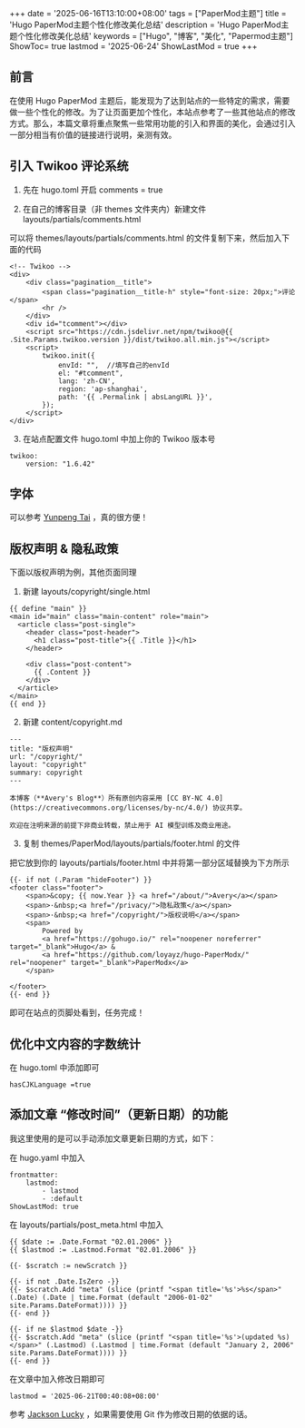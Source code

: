 +++
date = '2025-06-16T13:10:00+08:00'
tags = ["PaperMod主题"]
title = 'Hugo PaperMod主题个性化修改美化总结'
description = 'Hugo PaperMod主题个性化修改美化总结'
keywords = ["Hugo", "博客", "美化", "Papermod主题"]
ShowToc= true
lastmod = '2025-06-24'
ShowLastMod = true
+++
## 前言

在使用 Hugo PaperMod 主题后，能发现为了达到站点的一些特定的需求，需要做一些个性化的修改。为了让页面更加个性化，本站点参考了一些其他站点的修改方式。那么，本篇文章将重点聚焦一些常用功能的引入和界面的美化，会通过引入一部分相当有价值的链接进行说明，亲测有效。

## 引入 Twikoo 评论系统

1. 先在 hugo.toml 开启 comments = true

2. 在自己的博客目录（非 themes 文件夹内）新建文件 layouts/partials/comments.html 

可以将 themes/layouts/partials/comments.html 的文件复制下来，然后加入下面的代码

```
<!-- Twikoo -->
<div>
    <div class="pagination__title">
        <span class="pagination__title-h" style="font-size: 20px;">评论</span>
        <hr />
    </div>
    <div id="tcomment"></div>
    <script src="https://cdn.jsdelivr.net/npm/twikoo@{{ .Site.Params.twikoo.version }}/dist/twikoo.all.min.js"></script>
    <script>
        twikoo.init({
            envId: "",  //填写自己的envId
            el: "#tcomment",
            lang: 'zh-CN',
            region: 'ap-shanghai',  
            path: '{{ .Permalink | absLangURL }}',
        });
    </script>
</div>
```
3. 在站点配置文件 hugo.toml 中加上你的 Twikoo 版本号

```
twikoo:
    version: "1.6.42"
```

## 字体
可以参考 [Yunpeng Tai](https://yunpengtai.top/posts/hugo-journey/#%e5%ad%97%e4%bd%93) ，真的很方便！

## 版权声明 & 隐私政策

下面以版权声明为例，其他页面同理

1. 新建 layouts/copyright/single.html

```
{{ define "main" }}
<main id="main" class="main-content" role="main">
  <article class="post-single">
    <header class="post-header">
      <h1 class="post-title">{{ .Title }}</h1>
    </header>

    <div class="post-content">
      {{ .Content }}
    </div>
  </article>
</main>
{{ end }}
```

2. 新建 content/copyright.md

```
---
title: "版权声明"
url: "/copyright/"
layout: "copyright"
summary: copyright
---

本博客（**Avery's Blog**）所有原创内容采用 [CC BY-NC 4.0](https://creativecommons.org/licenses/by-nc/4.0/) 协议共享。

欢迎在注明来源的前提下非商业转载，禁止用于 AI 模型训练及商业用途。
```
3. 复制 themes/PaperMod/layouts/partials/footer.html 的文件

把它放到你的 layouts/partials/footer.html 中并将第一部分区域替换为下方所示

```
{{- if not (.Param "hideFooter") }}
<footer class="footer">
    <span>&copy; {{ now.Year }} <a href="/about/">Avery</a></span>
    <span>·&nbsp;<a href="/privacy/">隐私政策</a></span>
    <span>·&nbsp;<a href="/copyright/">版权说明</a></span>
    <span>
        Powered by
        <a href="https://gohugo.io/" rel="noopener noreferrer" target="_blank">Hugo</a> &
        <a href="https://github.com/loyayz/hugo-PaperModx/" rel="noopener" target="_blank">PaperModx</a>
    </span>

</footer>
{{- end }}
```
即可在站点的页脚处看到，任务完成！

## 优化中文内容的字数统计

在 hugo.toml 中添加即可

```
hasCJKLanguage =true 
```
## 添加文章 “修改时间”（更新日期）的功能

我这里使用的是可以手动添加文章更新日期的方式，如下：

在 hugo.yaml 中加入
```
frontmatter:
    lastmod:
        - lastmod
        - :default
ShowLastMod: true
```
在 layouts/partials/post_meta.html 中加入
```
{{ $date := .Date.Format "02.01.2006" }}
{{ $lastmod := .Lastmod.Format "02.01.2006" }}

{{- $scratch := newScratch }}

{{- if not .Date.IsZero -}}
{{- $scratch.Add "meta" (slice (printf "<span title='%s'>%s</span>" (.Date) (.Date | time.Format (default "2006-01-02" site.Params.DateFormat)))) }}
{{- end }}

{{- if ne $lastmod $date -}}
{{- $scratch.Add "meta" (slice (printf "<span title='%s'>(updated %s)</span>" (.Lastmod) (.Lastmod | time.Format (default "January 2, 2006" site.Params.DateFormat)))) }}
{{- end }}
```
在文章中加入修改日期即可
```
lastmod = '2025-06-21T00:40:08+08:00'
```
参考 [Jackson Lucky](https://www.jacksonlucky.net/posts/use-lastmod-with-papermod/) ，如果需要使用 Git 作为修改日期的依据的话。





